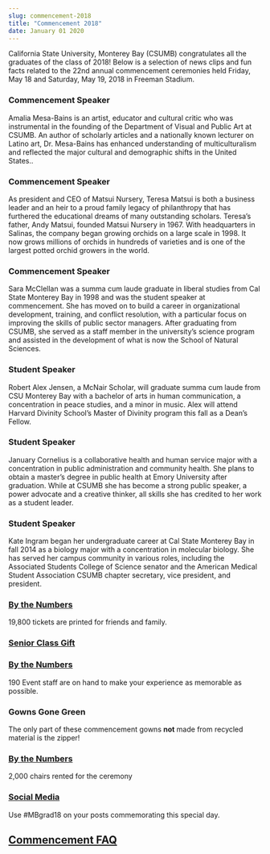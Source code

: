 ```yaml
---
slug: commencement-2018
title: "Commencement 2018"
date: January 01 2020
---
```


 
<p>
  California State University, Monterey Bay (CSUMB) congratulates all the
  graduates of the class of 2018! Below is a selection of news clips and fun
  facts related to the 22nd annual commencement ceremonies held Friday, May 18
  and Saturday, May 19, 2018 in Freeman Stadium.
</p>
<h3>Commencement Speaker</h3>
<p>
  Amalia Mesa-Bains is an artist, educator and cultural critic who was
  instrumental in the founding of the Department of Visual and Public Art at
  CSUMB. An author of scholarly articles and a nationally known lecturer on
  Latino art, Dr. Mesa-Bains has enhanced understanding of multiculturalism and
  reflected the major cultural and demographic shifts in the United States..
</p>
<h3>Commencement Speaker</h3>
<p>
  As president and CEO of Matsui Nursery, Teresa Matsui is both a business
  leader and an heir to a proud family legacy of philanthropy that has furthered
  the educational dreams of many outstanding scholars. Teresa’s father, Andy
  Matsui, founded Matsui Nursery in 1967. With headquarters in Salinas, the
  company began growing orchids on a large scale in 1998. It now grows millions
  of orchids in hundreds of varieties and is one of the largest potted orchid
  growers in the world.
</p>
<h3>Commencement Speaker</h3>
<p>
  Sara McClellan was a summa cum laude graduate in liberal studies from Cal
  State Monterey Bay in 1998 and was the student speaker at commencement. She
  has moved on to build a career in organizational development, training, and
  conflict resolution, with a particular focus on improving the skills of public
  sector managers. After graduating from CSUMB, she served as a staff member in
  the university’s science program and assisted in the development of what is
  now the School of Natural Sciences.
</p>
<h3>Student Speaker</h3>
<p>
  Robert Alex Jensen, a McNair Scholar, will graduate summa cum laude from CSU
  Monterey Bay with a bachelor of arts in human communication, a concentration
  in peace studies, and a minor in music. Alex will attend Harvard Divinity
  School’s Master of Divinity program this fall as a Dean’s Fellow.
</p>
<h3>Student Speaker</h3>
<p>
  January Cornelius is a collaborative health and human service major with a
  concentration in public administration and community health. She plans to
  obtain a master’s degree in public health at Emory University after
  graduation. While at CSUMB she has become a strong public speaker, a power
  advocate and a creative thinker, all skills she has credited to her work as a
  student leader.
</p>
<h3>Student Speaker</h3>
<p>
  Kate Ingram began her undergraduate career at Cal State Monterey Bay in fall
  2014 as a biology major with a concentration in molecular biology. She has
  served her campus community in various roles, including the Associated
  Students College of Science senator and the American Medical Student
  Association CSUMB chapter secretary, vice president, and president.
</p>
<h3>
  <a href="https://csumb.edu/news/commencement-2017-numbers">By the Numbers</a>
</h3>
<p>19,800 tickets are printed for friends and family.</p>
<h3>
  <a href="https://donate.csumb.edu/senior-class-gift">Senior Class Gift</a>
</h3>
<h3>
  <a href="https://csumb.edu/news/commencement-2017-numbers">By the Numbers</a>
</h3>
<p>
  190 Event staff are on hand to make your experience as memorable as possible.
</p>
<h3>Gowns Gone Green</h3>
<p>
  The only part of these commencement gowns <strong>not</strong> made from
  recycled material is the zipper!
</p>
<h3>
  <a href="https://csumb.edu/news/commencement-2017-numbers">By the Numbers</a>
</h3>
<p>2,000 chairs rented for the ceremony</p>
<h3>
  <a href="https://csumb.edu/news/official-university-accounts-0"
    >Social Media</a
  >
</h3>
<p>Use #MBgrad18 on your posts commemorating this special day.</p>
<h2><a href="https://csumb.edu/commencement">Commencement FAQ</a></h2>
 
